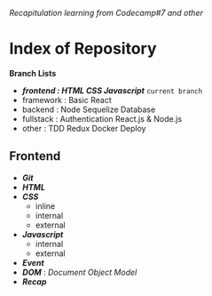 _Recapitulation learning from Codecamp#7 and other_

# Index of Repository

**Branch Lists**

- **_frontend : HTML CSS Javascript_** `current branch`
- framework : Basic React
- backend : Node Sequelize Database
- fullstack : Authentication React.js & Node.js
- other : TDD Redux Docker Deploy

## Frontend

- **_Git_**
- **_HTML_**
- **_CSS_**
  - inline
  - internal
  - external
- **_Javascript_**
  - internal
  - external
- **_Event_**
- **_DOM_** : _Document Object Model_
- **_Recap_**
